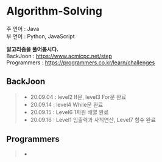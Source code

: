 # Algorithm-Solving
주 언어 : Java  
부 언어 : Python, JavaScript  

**알고리즘을 풀어봅시다.**  
BackJoon : https://www.acmicpc.net/step  
Programmers : https://programmers.co.kr/learn/challenges  


## BackJoon
> - 20.09.04 : level2 If문, level3 For문 완료  
> - 20.09.14 : level4 While문 완료  
> - 20.09.15 : Level6 1차원 배열 완료  
> - 20.09.16 : Level1 입출력과 사칙연산, Level7 함수 완료  

## Programmers
> -
